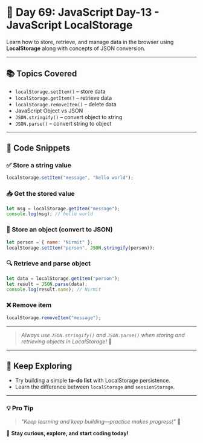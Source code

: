 # 🚀 Day 69: JavaScript Day-13 - JavaScript LocalStorage

Learn how to store, retrieve, and manage data in the browser using **LocalStorage** along with concepts of JSON conversion.

---

## 📚 Topics Covered

- `localStorage.setItem()` – store data
- `localStorage.getItem()` – retrieve data
- `localStorage.removeItem()` – delete data
- JavaScript Object vs JSON
- `JSON.stringify()` – convert object to string
- `JSON.parse()` – convert string to object

---

## 📌 Code Snippets

### ✅ Store a string value

```js
localStorage.setItem("message", "hello world");
```

### 📥 Get the stored value

```js
let msg = localStorage.getItem("message");
console.log(msg); // hello world
```

### 🧠 Store an object (convert to JSON)

```js
let person = { name: "Nirmit" };
localStorage.setItem("person", JSON.stringify(person));
```

### 🔍 Retrieve and parse object

```js
let data = localStorage.getItem("person");
let result = JSON.parse(data);
console.log(result.name); // Nirmit
```

### ❌ Remove item

```js
localStorage.removeItem("message");
```

---

> _Always use `JSON.stringify()` and `JSON.parse()` when storing and retrieving objects in LocalStorage!_ 💾

---

## 🧠 Keep Exploring

- Try building a simple **to-do list** with LocalStorage persistence.
- Learn the difference between `localStorage` and `sessionStorage`.

---

### 💡 **Pro Tip**

> _"Keep learning and keep building—practice makes progress!"_ 💪

🚀 **Stay curious, explore, and start coding today!**
